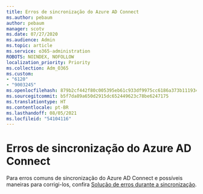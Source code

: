 ```yaml
---
title: Erros de sincronização do Azure AD Connect
ms.author: pebaum
author: pebaum
manager: scotv
ms.date: 07/27/2020
ms.audience: Admin
ms.topic: article
ms.service: o365-administration
ROBOTS: NOINDEX, NOFOLLOW
localization_priority: Priority
ms.collection: Adm_O365
ms.custom:
- "6120"
- "9003245"
ms.openlocfilehash: 879b2cf442f80c005395eb61c933df9975cc6186a373b1119348b9b1d4e7a9c5
ms.sourcegitcommit: b5f7da89a650d2915dc652449623c78be6247175
ms.translationtype: HT
ms.contentlocale: pt-BR
ms.lasthandoff: 08/05/2021
ms.locfileid: "54104116"
---
```

# <a name="azure-ad-connect-sync-errors"></a>Erros de sincronização do Azure AD Connect

Para erros comuns de sincronização do Azure AD Connect e possíveis maneiras para corrigi-los, confira [Solução de erros durante a sincronização](https://docs.microsoft.com/azure/active-directory/hybrid/tshoot-connect-sync-errors).